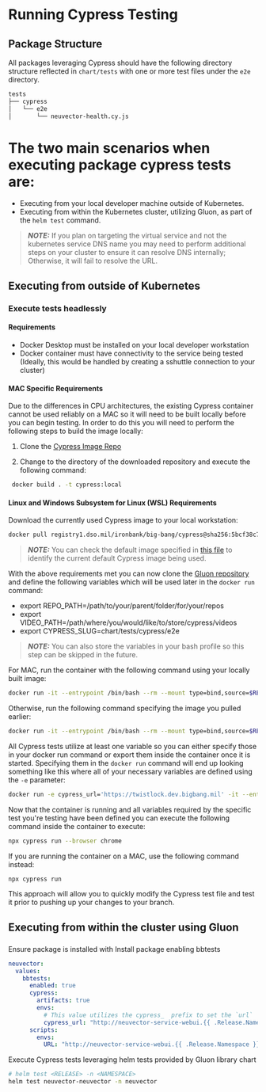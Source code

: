 # Running Cypress Testing

## Package Structure

All packages leveraging Cypress should have the following directory structure reflected in `chart/tests` with one or more test files under the `e2e` directory. 

```bash
tests
├── cypress
│   └── e2e
│       └── neuvector-health.cy.js
```

# The two main scenarios when executing package cypress tests are:
* Executing from your local developer machine outside of Kubernetes.
* Executing from within the Kubernetes cluster, utilizing Gluon, as part of the `helm test` command.

> **_NOTE:_** If you plan on targeting the virtual service and not the kubernetes service DNS name you may need to perform additional steps on your cluster to ensure it can resolve DNS internally; Otherwise, it will fail to resolve the URL. 

## Executing from outside of Kubernetes

### Execute tests headlessly

#### Requirements
* Docker Desktop must be installed on your local developer workstation
* Docker container must have connectivity to the service being tested (Ideally, this would be handled by creating a sshuttle connection to your cluster)

#### MAC Specific Requirements

Due to the differences in CPU architectures, the existing Cypress container cannot be used reliably on a MAC so it will need to be built locally before you can begin testing.  In order to do this you will need to perform the following steps to build the image locally:

1. Clone the [Cypress Image Repo](https://repo1.dso.mil/big-bang/pipeline-templates/big-bang-dockerfiles/cypress)

2. Change to the directory of the downloaded repository and execute the following command:

```bash
 docker build . -t cypress:local
```

#### Linux and Windows Subsystem for Linux (WSL) Requirements

Download the currently used Cypress image to your local workstation:

```bash
docker pull registry1.dso.mil/ironbank/big-bang/cypress@sha256:5bcf38c737aef09c51f5d43e5c3348849415b8e25ef93e5e2f2d0e809675c478
```

> **_NOTE:_** You can check the default image specified in [this file](https://repo1.dso.mil/big-bang/product/packages/gluon/-/blob/master/chart/templates/bb-tests/_cypressrunner.yaml?ref_type=heads) to identify the current default Cypress image being used.

With the above requirements met you can now clone the [Gluon repository](https://repo1.dso.mil/big-bang/product/packages/gluon) and define the following variables which will be used later in the `docker run` command:

* export REPO_PATH=/path/to/your/parent/folder/for/your/repos
* export VIDEO_PATH=/path/where/you/would/like/to/store/cypress/videos
* export CYPRESS_SLUG=chart/tests/cypress/e2e

> **_NOTE:_** You can also store the variables in your bash profile so this step can be skipped in the future.

For MAC, run the container with the following command using your locally built image:

```bash
docker run -it --entrypoint /bin/bash --rm --mount type=bind,source=$REPO_PATH/{ReplaceWithPackageBeingTested}/$CYPRESS_SLUG,target=/test/cypress/e2e --mount type=bind,source=$REPO_PATH/gluon/common,target=/test/cypress/common --mount type=bind,source=$VIDEO_PATH,target=/test/cypress/videos --name cypress cypress:local

```

Otherwise, run the following command specifying the image you pulled earlier:

```bash
docker run -it --entrypoint /bin/bash --rm --mount type=bind,source=$REPO_PATH/{ReplaceWithPackageBeingTested}/$CYPRESS_SLUG=/test/cypress/e2e --mount type=bind,source=$REPO_PATH/gluon/common,target=/test/cypress/common --mount type=bind,source=$VIDEO_PATH,target=/test/cypress/videos --name cypress registry1.dso.mil/bigbang-ci/cypress-kubectl:13.8.1
```

All Cypress tests utilize at least one variable so you can either specify those in your docker run command or export them inside the container once it is started.  Specifying them in the `docker run` command will end up looking something like this where all of your necessary variables are defined using the `-e` parameter:

```bash
docker run -e cypress_url='https://twistlock.dev.bigbang.mil' -it --entrypoint /bin/bash --rm --mount type=bind,source=$REPO_PATH/{ReplaceWithPackageBeingTested}/$CYPRESS_SLUG=/test/cypress/e2e --mount type=bind,source=$REPO_PATH/gluon/common,target=/test/cypress/common --mount type=bind,source=$VIDEO_PATH,target=/test/cypress/videos --name cypress cypress:local
```

Now that the container is running and all variables required by the specific test you're testing have been defined you can execute the following command inside the container to execute:

```bash
npx cypress run --browser chrome
```

If you are running the container on a MAC, use the following command instead:

```bash
npx cypress run
```

This approach will allow you to quickly modify the Cypress test file and test it prior to pushing up your changes to your branch.

## Executing from within the cluster using Gluon

### 
Ensure package is installed with Install package enabling bbtests
```yaml
neuvector:
  values:
    bbtests:
      enabled: true
      cypress:
        artifacts: true
        envs:
          # This value utilizes the cypress_  prefix to set the `url`
          cypress_url: "http://neuvector-service-webui.{{ .Release.Namespace }}.svc.cluster.local:8443"
      scripts:
        envs:
          URL: "http://neuvector-service-webui.{{ .Release.Namespace }}.svc.cluster.local:8443"
```

Execute Cypress tests leveraging helm tests provided by Gluon library chart
```bash
# helm test <RELEASE> -n <NAMESPACE>
helm test neuvector-neuvector -n neuvector
```

